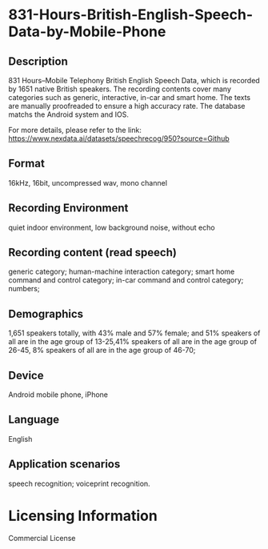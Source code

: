 # 831-Hours-British-English-Speech-Data-by-Mobile-Phone


## Description
831 Hours–Mobile Telephony British English Speech Data, which is recorded by 1651 native British speakers. The recording contents cover many categories such as generic, interactive, in-car and smart home. The texts are manually proofreaded to ensure a high accuracy rate. The database matchs the Android system and IOS.

For more details, please refer to the link: https://www.nexdata.ai/datasets/speechrecog/950?source=Github

## Format
16kHz, 16bit, uncompressed wav, mono channel

## Recording Environment
quiet indoor environment, low background noise, without echo

## Recording content (read speech)
generic category; human-machine interaction category; smart home command and control category; in-car command and control category; numbers;

## Demographics
1,651 speakers totally, with 43% male and 57% female; and 51% speakers of all are in the age group of 13-25,41% speakers of all are in the age group of 26-45, 8% speakers of all are in the age group of 46-70;

## Device
Android mobile phone, iPhone

## Language
English

## Application scenarios
speech recognition; voiceprint recognition.

# Licensing Information
Commercial License
